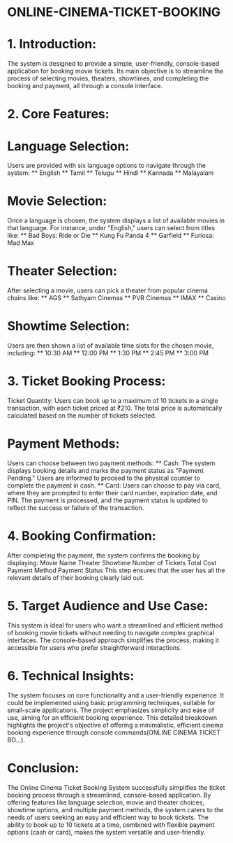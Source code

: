# ONLINE-CINEMA-TICKET-BOOKING

# 1. Introduction:
The system is designed to provide a simple, user-friendly, console-based application for booking movie tickets. Its main objective is to streamline the process of selecting movies, theaters, showtimes, and completing the booking and payment, all through a console interface.

# 2. Core Features:

# Language Selection: 
Users are provided with six language options to navigate through the system:
** English
** Tamil
** Telugu
** Hindi
** Kannada
** Malayalam

# Movie Selection: 
Once a language is chosen, the system displays a list of available movies in that language. For instance, under "English," users can select from titles like:
** Bad Boys: Ride or Die
** Kung Fu Panda 4
** Garfield
** Furiosa: Mad Max

# Theater Selection:
After selecting a movie, users can pick a theater from popular cinema chains like:
** AGS
** Sathyam Cinemas
** PVR Cinemas
** IMAX
** Casino

# Showtime Selection: 
Users are then shown a list of available time slots for the chosen movie, including:
** 10:30 AM
** 12:00 PM
** 1:30 PM
** 2:45 PM
** 3:00 PM

# 3. Ticket Booking Process:
Ticket Quantity: Users can book up to a maximum of 10 tickets in a single transaction, with each ticket priced at ₹210.
The total price is automatically calculated based on the number of tickets selected.

# Payment Methods:
Users can choose between two payment methods:
** Cash:
The system displays booking details and marks the payment status as "Payment Pending."
Users are informed to proceed to the physical counter to complete the payment in cash.
** Card:
Users can choose to pay via card, where they are prompted to enter their card number, expiration date, and PIN.
The payment is processed, and the payment status is updated to reflect the success or failure of the transaction.

# 4. Booking Confirmation:
After completing the payment, the system confirms the booking by displaying:
Movie Name
Theater
Showtime
Number of Tickets
Total Cost
Payment Method
Payment Status
This step ensures that the user has all the relevant details of their booking clearly laid out.

# 5. Target Audience and Use Case:
This system is ideal for users who want a streamlined and efficient method of booking movie tickets without needing to navigate complex graphical interfaces. The console-based approach simplifies the process, making it accessible for users who prefer straightforward interactions.

# 6. Technical Insights:
The system focuses on core functionality and a user-friendly experience.
It could be implemented using basic programming techniques, suitable for small-scale applications.
The project emphasizes simplicity and ease of use, aiming for an efficient booking experience.
This detailed breakdown highlights the project's objective of offering a minimalistic, efficient cinema booking experience through console commands​(ONLINE CINEMA TICKET BO…).

# Conclusion:
The Online Cinema Ticket Booking System successfully simplifies the ticket booking process through a streamlined, console-based application. By offering features like language selection, movie and theater choices, showtime options, and multiple payment methods, the system caters to the needs of users seeking an easy and efficient way to book tickets. The ability to book up to 10 tickets at a time, combined with flexible payment options (cash or card), makes the system versatile and user-friendly.
